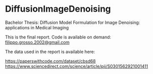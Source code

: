 # DiffusionImageDenoising
Bachelor Thesis: Diffusion Model Formulation for Image Denoising: applications in Medical Imaging 

This is the final report. Code is available on demand: filippo.grosso.2002@gmail.com

The data used in the report is available here: 

https://paperswithcode.com/dataset/cbsd68
https://www.sciencedirect.com/science/article/pii/S0301562921001411

